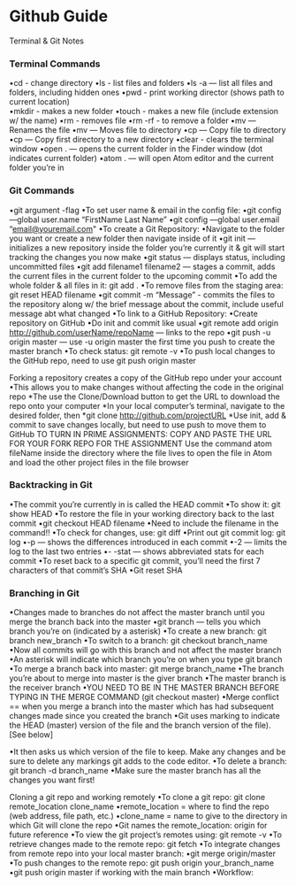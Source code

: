 # Github Guide

Terminal & Git Notes

### Terminal Commands
•cd - change directory
•ls - list files and folders
•ls -a  — list all files and folders, including hidden ones
•pwd - print working director (shows path to current location)  
•mkdir - makes a new folder
•touch - makes a new file (include extension w/ the name)
•rm - removes file
•rm -rf  - to remove a folder
•mv <file-old> <file-new> — Renames the file
•mv <file> <director> — Moves file to directory
•cp <file> <directory> — Copy file to directory
•cp <directory1> <directory2> — Copy first directory to a new directory 
•clear - clears the terminal window
•open . — opens the current folder in the Finder window (dot indicates current folder)
•atom . — will open Atom editor and the current folder you’re in

### Git Commands
•git argument -flag
•To set user name & email in the config file:
•git config —global user.name “FirstName Last Name”
•git config —global user.email “email@youremail.com"
•To create a Git Repository:
•Navigate to the folder you want or create a new folder then navigate inside of it
•git init — initializes a new repository inside the folder you’re currently it & git will start tracking the changes you now make
•git status — displays status, including uncommitted files
•git add filename1 filename2  — stages a commit, adds the current files in the current folder to the upcoming commit
•To add the whole folder & all files in it: git add .
•To remove files from the staging area: git reset HEAD filename
•git commit -m “Message” - commits the files to the repository along w/ the brief message about the commit, include useful message abt what changed
•To link to a GitHub Repository:
•Create repository on GitHub
•Do init and commit like usual
•git remote add origin http://github.com/userName/repoName — links to the repo
•git push -u origin master — use -u origin master the first time you push to create the master branch
•To check status: git remote -v 
•To push local changes to the GitHub repo, need to use git push origin master

Forking a repository creates a copy of the GitHub repo under your account
•This allows you to make changes without affecting the code in the original repo
*The use the Clone/Download button to get the URL to download the repo onto your computer
*In your local computer’s terminal, navigate to the desired folder, then
*git clone http://github.com/projectURL
*Use init, add & commit to save changes locally, but need to use push to move them to GitHub
TO TURN IN PRIME ASSIGNMENTS: COPY AND PASTE THE URL FOR YOUR FORK REPO FOR THE ASSIGNMENT
Use the command atom fileName inside the directory where the file lives to open the file in Atom and load the other project files in the file browser

### Backtracking in Git
•The commit you’re currently in is called the HEAD commit
•To show it: git show HEAD
•To restore the file in your working directory back to the last commit
•git checkout HEAD filename
•Need to include the filename in the command!!
•To check for changes, use: git diff
•Print out git commit log: git log
•-p — shows the differences introduced in each commit
•-2 — limits the log to the last two entries
•- -stat — shows abbreviated stats for each commit
•To reset back to a specific git commit, you’ll need the first 7 characters of that commit’s SHA
•Git reset SHA 



### Branching in Git
•Changes made to branches do not affect the master branch until you merge the branch back into the master
•git branch — tells you which branch you’re on (indicated by a asterisk)
•To create a new branch: git branch new_branch
•To switch to a branch: git checkout branch_name
•Now all commits will go with this branch and not affect the master branch
•An asterisk will indicate which branch you’re on when you type git branch
•To merge a branch back into master: git merge branch_name
•The branch you’re about to merge into master is the giver branch
•The master branch is the receiver branch
•YOU NEED TO BE IN THE MASTER BRANCH BEFORE TYPING IN THE MERGE COMMAND (git checkout master)
•Merge conflict == when you merge a branch into the master which has had subsequent changes made since you created the branch
•Git uses marking to indicate the HEAD (master) version of the file and the branch version of the file).  [See below] 



•It then asks us which version of the file to keep.  Make any changes and be sure to delete any markings git adds to the code editor.
•To delete a branch: git branch -d branch_name
•Make sure the master branch has all the changes you want first!

Cloning a git repo and working remotely
•To clone a git repo: git clone remote_location clone_name
•remote_location = where to find the repo (web address, file path, etc.)
•clone_name = name to give to the directory in which Git will clone the repo
•Git names the remote_location: origin for future reference
•To view the git project’s remotes using: git remote -v
•To retrieve changes made to the remote repo: git fetch
•To integrate changes from remote repo into your local master branch: 
•git merge origin/master
•To push changes to the remote repo: git push origin your_branch_name
•git push origin master if working with the main branch
•Workflow: 

